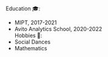 Education 🎓:
* MIPT, 2017-2021
* Avito Analytics School, 2020-2022\
Hobbies 🎲:
* Social Dances
* Mathematics
